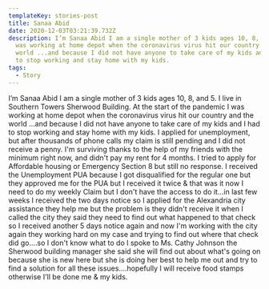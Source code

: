 ```yaml
---
templateKey: stories-post
title: Sanaa Abid
date: 2020-12-03T03:21:39.732Z
description: I’m Sanaa Abid I am a single mother of 3 kids ages 10, 8, and 5. I
  was working at home depot when the coronavirus virus hit our country and the
  world ...and because I did not have anyone to take care of my kids and I had
  to stop working and stay home with my kids.
tags:
  - Story
---
```

I’m Sanaa Abid I am a single mother of 3 kids ages 10, 8, and 5. I live in Southern Towers Sherwood Building. At the start of the pandemic I was working at home depot when the coronavirus virus hit our country and the world ...and because I did not have anyone to take care of my kids and I had to stop working and stay home with my kids. I applied for unemployment, but after thousands of phone calls my claim is still pending and I did not receive a penny. I'm surviving thanks to the help of my friends with the minimum right now, and didn't pay my rent for 4 months. I tried to apply for Affordable housing or Emergency Section 8 but still no response. I received the Unemployment PUA because I got disqualified for the regular one but they approved me for the PUA but I received it twice & that was it now I need to do my weekly Claim but I don't have the access to do it...in last few weeks I received the two days notice so I applied for the Alexandria city assistance they help me but the problem is they didn't receive it when I called the city they said they need to find out what happened to that check so I received another 5 days notice again and now I'm working with the city again they working hard on my case and trying to find out where that check did go....so I don't know what to do I spoke to Ms. Cathy Johnson the Sherwood building manager she said she will find out about what's going on because she is new here but she is doing her best to help me out and try to find a solution for all these issues....hopefully I will receive food stamps otherwise I'll be done me & my kids.
